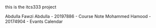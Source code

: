 this is the itcs333 project

Abdulla Fawzi Abdulla - 20197886 - Course Note 
Mohammed Hamood - 20174904 - Evants Calendar
